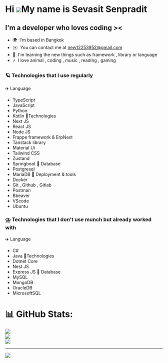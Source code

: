 Hi ![](https://user-images.githubusercontent.com/18350557/176309783-0785949b-9127-417c-8b55-ab5a4333674e.gif)My name is Sevasit Senpradit
=========================================================================================================================================

I'm a developer who loves coding ><
---------------------------------

* 🌍  I'm based in Bangkok
* ✉️  You can contact me at [new12253952@gmail.com](mailto:new12253952@gmail.com)
* 🧠  I'm learning the new things such as framework , library or language
* ⚡  I love animal , coding , music , reading , gaming

### 🪐 Technologies that I use regularly
✈️ Language
- TypeScript
- JavaScript
- Python
- Kotlin
🍔Technologies
- Next JS
- React JS
- Node JS
- Frappe framework & ErpNext
- Tanstack library
- Material Ui
- Tailwind CSS
- Zustand
- Springboot
📃 Database
- Postgresql
- MariaDB
📂 Deployment & tools
- Docker
- Git , Github , Gitlab
- Postman
- Bbeaver
- VScode
- Ubuntu

### ⛈️ Technologies that I don't use munch but already worked with
✈️ Language
- C#
- Java
🍔Technologies
- Dotnet Core
- Nest JS
- Express JS
📃 Database
- MySQL
- MongoDB
- OracleDB
- MicrosoftSQL
                    

# 📊 GitHub Stats:
![](https://github-readme-stats.vercel.app/api?username=Sevasit&theme=dark&hide_border=false&include_all_commits=false&count_private=false)<br/>
![](https://github-readme-streak-stats.herokuapp.com/?user=Sevasit&theme=dark&hide_border=false)<br/>
![](https://github-readme-stats.vercel.app/api/top-langs/?username=Sevasit&theme=dark&hide_border=false&include_all_commits=false&count_private=false&layout=compact)

---
[![](https://visitcount.itsvg.in/api?id=Sevasit&icon=0&color=0)](https://visitcount.itsvg.in)

<!-- Proudly created with GPRM ( https://gprm.itsvg.in ) -->

